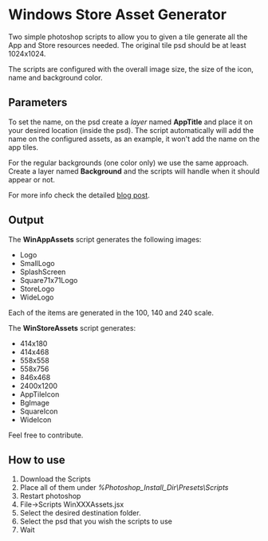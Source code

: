 # Windows Store Asset Generator
Two simple photoshop scripts to allow you to given a tile generate all the App and Store resources needed. The original tile psd should be at least 1024x1024.

The scripts are configured with the overall image size, the size of the icon, name and background color. 

## Parameters
To set the name, on the psd create a *layer* named **AppTitle** and place it on your desired location (inside the psd). The script automatically will add the name on the configured assets, as an example, it won't add the name on the app tiles.

For the regular backgrounds (one color only) we use the same approach. Create a layer named **Background** and the scripts will handle when it should appear or not.

For more info check the detailed [blog post](http://blog.imaginationoverflow.com/post/131755013254/automatically-generate-windows-app-store-default). 

## Output
The **WinAppAssets** script generates the following images:

 - Logo
 - SmallLogo
 - SplashScreen
 - Square71x71Logo
 - StoreLogo
 - WideLogo

Each of the items are generated in the 100, 140 and 240 scale.

The **WinStoreAssets** script generates:

 - 414x180
 - 414x468
 - 558x558
 - 558x756
 - 846x468
 - 2400x1200
 - AppTileIcon
 - BgImage
 - SquareIcon
 - WideIcon

Feel free to contribute.

## How to use

 1. Download the Scripts
 2. Place all of them under *%Photoshop_Install_Dir\Presets\Scripts*
 3. Restart photoshop
 4. File->Scripts WinXXXAssets.jsx
 5. Select the desired destination folder.
 6. Select the psd that you wish the scripts to use
 7. Wait
